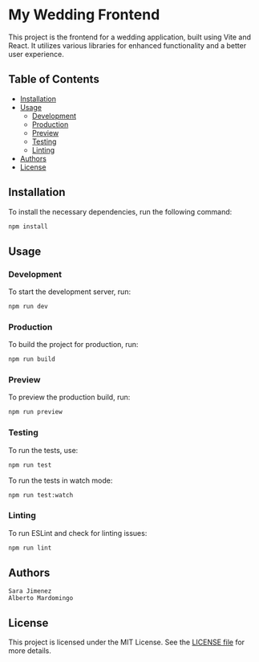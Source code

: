 # My Wedding Frontend

This project is the frontend for a wedding application, built using Vite and React. It utilizes various libraries for enhanced functionality and a better user experience.

## Table of Contents

- [Installation](#installation)
- [Usage](#usage)
  - [Development](#development)
  - [Production](#production)
  - [Preview](#preview)
  - [Testing](#testing)
  - [Linting](#linting)
- [Authors](#authors)
- [License](#license)

## Installation

To install the necessary dependencies, run the following command:

```bash
npm install
```

## Usage

### Development

To start the development server, run:

```bash
npm run dev
```

### Production

To build the project for production, run:

```bash
npm run build
```

### Preview

To preview the production build, run:

```bash
npm run preview
```

### Testing

To run the tests, use:

```bash
npm run test
```

To run the tests in watch mode:

```bash
npm run test:watch
```

### Linting

To run ESLint and check for linting issues:

```bash
npm run lint
```

## Authors

```text
Sara Jimenez
Alberto Mardomingo
```

## License

This project is licensed under the MIT License. See the [LICENSE file](../LICENSE) for more details.
